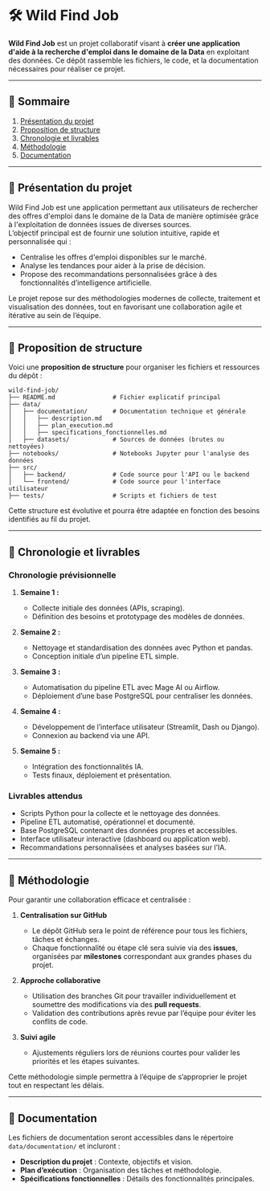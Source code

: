 # 🛠️ Wild Find Job  

**Wild Find Job** est un projet collaboratif visant à **créer une application d'aide à la recherche d'emploi dans le domaine de la Data** en exploitant des données. Ce dépôt rassemble les fichiers, le code, et la documentation nécessaires pour réaliser ce projet.

---

## 📖 Sommaire  

1. [Présentation du projet](#présentation-du-projet)  
2. [Proposition de structure](#proposition-de-structure)  
3. [Chronologie et livrables](#chronologie-et-livrables)  
4. [Méthodologie](#méthodologie)  
5. [Documentation](#documentation)  

---

## 🎯 Présentation du projet  

Wild Find Job est une application permettant aux utilisateurs de rechercher des offres d'emploi dans le domaine de la Data de manière optimisée grâce à l'exploitation de données issues de diverses sources.  
L’objectif principal est de fournir une solution intuitive, rapide et personnalisée qui :  
- Centralise les offres d'emploi disponibles sur le marché.  
- Analyse les tendances pour aider à la prise de décision.  
- Propose des recommandations personnalisées grâce à des fonctionnalités d’intelligence artificielle.  

Le projet repose sur des méthodologies modernes de collecte, traitement et visualisation des données, tout en favorisant une collaboration agile et itérative au sein de l’équipe.

---

## 📂 Proposition de structure  

Voici une **proposition de structure** pour organiser les fichiers et ressources du dépôt :  

```plaintext
wild-find-job/
├── README.md                # Fichier explicatif principal
├── data/
│   ├── documentation/       # Documentation technique et générale
│   │   ├── description.md
│   │   ├── plan_execution.md
│   │   ├── specifications_fonctionnelles.md
│   ├── datasets/            # Sources de données (brutes ou nettoyées)
├── notebooks/               # Notebooks Jupyter pour l'analyse des données
├── src/
│   ├── backend/             # Code source pour l'API ou le backend
│   └── frontend/            # Code source pour l'interface utilisateur
├── tests/                   # Scripts et fichiers de test
```

Cette structure est évolutive et pourra être adaptée en fonction des besoins identifiés au fil du projet.

---

## 📅 Chronologie et livrables  

### Chronologie prévisionnelle  

1. **Semaine 1 :**  
   - Collecte initiale des données (APIs, scraping).  
   - Définition des besoins et prototypage des modèles de données.  

2. **Semaine 2 :**  
   - Nettoyage et standardisation des données avec Python et pandas.  
   - Conception initiale d’un pipeline ETL simple.  

3. **Semaine 3 :**  
   - Automatisation du pipeline ETL avec Mage AI ou Airflow.  
   - Déploiement d’une base PostgreSQL pour centraliser les données.  

4. **Semaine 4 :**  
   - Développement de l’interface utilisateur (Streamlit, Dash ou Django).  
   - Connexion au backend via une API.  

5. **Semaine 5 :**  
   - Intégration des fonctionnalités IA.  
   - Tests finaux, déploiement et présentation.  

### Livrables attendus  

- Scripts Python pour la collecte et le nettoyage des données.  
- Pipeline ETL automatisé, opérationnel et documenté.  
- Base PostgreSQL contenant des données propres et accessibles.  
- Interface utilisateur interactive (dashboard ou application web).  
- Recommandations personnalisées et analyses basées sur l’IA.  

---

## 🔧 Méthodologie  

Pour garantir une collaboration efficace et centralisée :  

1. **Centralisation sur GitHub**  
   - Le dépôt GitHub sera le point de référence pour tous les fichiers, tâches et échanges.  
   - Chaque fonctionnalité ou étape clé sera suivie via des **issues**, organisées par **milestones** correspondant aux grandes phases du projet.  

2. **Approche collaborative**  
   - Utilisation des branches Git pour travailler individuellement et soumettre des modifications via des **pull requests**.  
   - Validation des contributions après revue par l’équipe pour éviter les conflits de code.  

3. **Suivi agile**  
   - Ajustements réguliers lors de réunions courtes pour valider les priorités et les étapes suivantes.  

Cette méthodologie simple permettra à l’équipe de s’approprier le projet tout en respectant les délais.  

---

## 📖 Documentation  

Les fichiers de documentation seront accessibles dans le répertoire `data/documentation/` et incluront :  
- **Description du projet** : Contexte, objectifs et vision.  
- **Plan d’exécution** : Organisation des tâches et méthodologie.  
- **Spécifications fonctionnelles** : Détails des fonctionnalités principales.  
